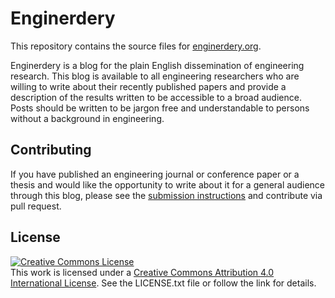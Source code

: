 # Enginerdery
This repository contains the source files for [enginerdery.org](http://www.enginerdery.org).

Enginerdery is a blog for the plain English dissemination of engineering research. This blog is available to all engineering researchers who are willing to write about their recently published papers and provide a description of the results written to be accessible to a broad audience. Posts should be written to be jargon free and understandable to persons without a background in engineering.

## Contributing
If you have published an engineering journal or conference paper or a thesis and would like the opportunity to write about it for a general audience through this blog, please see the [submission instructions](/submit) and contribute via pull request.

## License

<a rel="license" href="http://creativecommons.org/licenses/by/4.0/"><img alt="Creative Commons License" style="border-width:0" src="https://i.creativecommons.org/l/by/4.0/88x31.png" /></a><br />
This work is licensed under a [Creative Commons Attribution 4.0 International License](http://creativecommons.org/licenses/by/4.0/).
See the LICENSE.txt file or follow the link for details.
